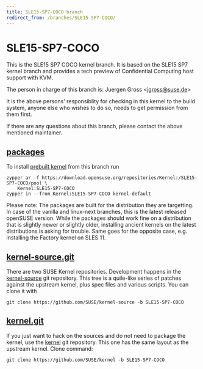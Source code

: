 ```yaml
---
title: SLE15-SP7-COCO branch
redirect_from: /branches/SLE15-SP7-COCO/
---
```

# SLE15-SP7-COCO
This is the SLE15 SP7 COCO kernel branch. It is based on the SLE15 SP7
kernel branch and provides a tech preview of Confidential Computing
host support with KVM.

The person in charge of this branch is:
Juergen Gross <[jgross@suse.de](mailto:jgross@suse.de?subject=SLE15-SP7-COCO%20branch)>

It is the above persons' responsiblity for checking in this kernel to
the build system, anyone else who wishes to do so, needs to get
permission from them first.

If there are any questions about this branch, please contact the above
mentioned maintainer.


## [packages](https://download.opensuse.org/repositories/Kernel:/SLE15-SP7-COCO)
To install
[prebuilt kernel](https://download.opensuse.org/repositories/Kernel:/SLE15-SP7-COCO)
from this branch run

```
zypper ar -f https://download.opensuse.org/repositories/Kernel:/SLE15-SP7-COCO/pool \
    Kernel:SLE15-SP7-COCO
zypper in --from Kernel:SLE15-SP7-COCO kernel-default
```

Please note: The packages are built for the distribution they are
targetting. In case of the vanilla and linux-next branches, this is the
latest released openSUSE version. While the packages should work
fine on a distribution that is slightly newer or slightly older,
installing ancient kernels on the latest distributions is asking for
trouble. Same goes for the opposite case, e.g. installing the Factory
kernel on SLES 11.

## [kernel-source.git](https://github.com/SUSE/kernel-source/tree/SLE15-SP7-COCO)
There are two SUSE Kernel repositories. Development happens in the
[kernel-source](https://github.com/SUSE/kernel-source/tree/SLE15-SP7-COCO)
git repository. This tree is a quile-like series of patches against the
upstream kernel, plus spec files and various scripts. You can clone it
with

```
git clone https://github.com/SUSE/kernel-source -b SLE15-SP7-COCO
```

## [kernel.git](https://github.com/SUSE/kernel/tree/SLE15-SP7-COCO)
If you just want to hack on the sources and do not need to package the
kernel, use the [kernel](https://github.com/SUSE/kernel/tree/SLE15-SP7-COCO)
git repository. This one has the same layout as the upstream kernel. Clone
command:

```
git clone https://github.com/SUSE/kernel -b SLE15-SP7-COCO
```


